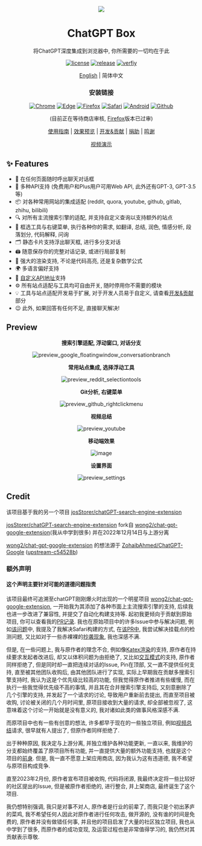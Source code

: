 <p align="center">
    <img src="./src/logo.png">
</p>

<h1 align="center">ChatGPT Box</h1>

<div align="center">

将ChatGPT深度集成到浏览器中, 你所需要的一切均在于此

[![license][license-image]][license-url]
[![release][release-image]][release-url]
[![verfiy][verify-image]][verify-url]

[English](README.md) | 简体中文

### 安装链接

[![Chrome][Chrome-image]][Chrome-url]
[![Edge][Edge-image]][Edge-url]
[![Firefox][Firefox-image]][Firefox-url]
[![Safari][Safari-image]][Safari-url]
[![Android][Android-image]][Android-url]
[![Github][Github-image]][Github-url]

(目前正在等待商店审核, [Firefox][Firefox-url]版本已过审)

[使用指南](https://github.com/josStorer/chatGPTBox/wiki/Guide) |
[效果预览](#Preview) |
[开发&贡献][dev-url] |
[捐助](https://www.buymeacoffee.com/josStorer) |
[鸣谢](#Credit)

[视频演示](https://www.bilibili.com/video/BV1524y1x7io)

[dev-url]: https://github.com/josStorer/chatGPTBox/wiki/Development&Contributing

[license-image]: http://img.shields.io/badge/license-MIT-blue.svg

[license-url]: https://github.com/josStorer/chatGPTBox/blob/master/LICENSE

[release-image]: https://img.shields.io/github/release/josStorer/chatGPTBox.svg

[release-url]: https://github.com/josStorer/chatGPTBox/releases/latest

[verify-image]: https://github.com/josStorer/chatGPTBox/workflows/verify-configs/badge.svg

[verify-url]: https://github.com/josStorer/chatGPTBox/actions/workflows/verify-configs.yml

[Chrome-image]: https://img.shields.io/badge/-Chrome-brightgreen?logo=google-chrome&logoColor=white

[Chrome-url]: https://github.com/josStorer/chatGPTBox/wiki/Install

[Edge-image]: https://img.shields.io/badge/-Edge-blue?logo=microsoft-edge&logoColor=white

[Edge-url]: https://github.com/josStorer/chatGPTBox/wiki/Install

[Firefox-image]: https://img.shields.io/badge/-Firefox-orange?logo=firefox-browser&logoColor=white

[Firefox-url]: https://addons.mozilla.org/firefox/addon/chatgptbox/

[Safari-image]: https://img.shields.io/badge/-Safari-blue?logo=safari&logoColor=white

[Safari-url]: https://github.com/josStorer/chatGPTBox/wiki/Install

[Android-image]: https://img.shields.io/badge/-Android-brightgreen?logo=android&logoColor=white

[Android-url]: https://github.com/josStorer/chatGPTBox/wiki/Install#install-to-android

[Github-image]: https://img.shields.io/badge/-Github-black?logo=github&logoColor=white

[Github-url]: https://github.com/josStorer/chatGPTBox/releases/latest

</div>

## ✨ Features

- 🌈 在任何页面随时呼出聊天对话框
- 🔗 多种API支持 (免费用户和Plus用户可用Web API, 此外还有GPT-3, GPT-3.5等)
- 📦 对各种常用网站的集成适配 (reddit, quora, youtube, github, gitlab, zhihu, bilibili)
- 🔍 对所有主流搜索引擎的适配, 并支持自定义查询以支持额外的站点
- 🧰 框选工具与右键菜单, 执行各种你的需求, 如翻译, 总结, 润色, 情感分析, 段落划分, 代码解释, 问询
- 🗂️ 静态卡片支持浮出聊天框, 进行多分支对话
- 🖨️ 随意保存你的完整对话记录, 或进行局部复制
- 🎨 强大的渲染支持, 不论是代码高亮, 还是复杂数学公式
- 🌍 多语言偏好支持
- 📝 [自定义API地址](https://github.com/Ice-Hazymoon/openai-scf-proxy)支持
- ⚙️ 所有站点适配与工具均可自由开关, 随时停用你不需要的模块
- 💡 工具与站点适配开发易于扩展, 对于开发人员易于自定义, 请查看[开发&贡献][dev-url]部分
- 😉 此外, 如果回答有任何不足, 直接聊天解决!

## Preview

<div align="center">

**搜索引擎适配, 浮动窗口, 对话分支**

![preview_google_floatingwindow_conversationbranch](screenshots/preview_google_floatingwindow_conversationbranch.jpg)

**常用站点集成, 选择浮动工具**

![preview_reddit_selectiontools](screenshots/preview_reddit_selectiontools.jpg)

**Git分析, 右键菜单**

![preview_github_rightclickmenu](screenshots/preview_github_rightclickmenu.jpg)

**视频总结**

![preview_youtube](screenshots/preview_youtube.jpg)

**移动端效果**

![image](https://user-images.githubusercontent.com/13366013/225529110-9221c8ce-ad41-423e-b6ec-097981e74b66.png)

**设置界面**

![preview_settings](screenshots/preview_settings.jpg)

</div>

## Credit

该项目基于我的另一个项目 [josStorer/chatGPT-search-engine-extension](https://github.com/josStorer/chatGPT-search-engine-extension)

[josStorer/chatGPT-search-engine-extension](https://github.com/josStorer/chatGPT-search-engine-extension)
fork自 [wong2/chat-gpt-google-extension](https://github.com/wong2/chat-gpt-google-extension)(我从中学到很多)
并在2022年12月14日与上游分离

[wong2/chat-gpt-google-extension](https://github.com/wong2/chat-gpt-google-extension) 的想法源于
[ZohaibAhmed/ChatGPT-Google](https://github.com/ZohaibAhmed/ChatGPT-Google) ([upstream-c54528b](https://github.com/wong2/chatgpt-google-extension/commit/c54528b0e13058ab78bfb433c92603db017d1b6b))

### 额外声明

#### 这个声明主要针对可能的道德问题指责

该项目最终可追溯至chatGPT刚刚爆火时出现的一个明星项目 [wong2/chat-gpt-google-extension](https://github.com/wong2/chat-gpt-google-extension),
一开始我为其添加了各种市面上主流搜索引擎的支持, 后续我也进一步改进了兼容性, 并提交了自动化构建支持等.
起初我更倾向于贡献到原始项目, 你可以查看我的[PR记录](https://github.com/wong2/chatgpt-google-extension/pulls?q=is%3Apr+author%3AjosStorer+).
我也在原始项目中的许多Issue中参与解决问题, 例如[该问题](https://github.com/wong2/chatgpt-google-extension/issues/110#issuecomment-1399831569)中,
我提及了我解决Safari构建的方式, 在[该PR中](https://github.com/wong2/chatgpt-google-extension/pull/187), 我尝试解决挂载点的检测问题,
又比如对于一些赤裸裸的[抄袭现象](https://github.com/wong2/chatgpt-google-extension/issues/197#issuecomment-1399824044), 我也深感不满.

但是, 在一些问题上, 我与原作者的理念不合, 例如像[Katex渲染](https://github.com/wong2/chatgpt-google-extension/pull/75)的支持, 原作者在持续要求发起者改进后,
却又以体积问题为由拒绝了, 又比如[交互模式](https://github.com/wong2/chatgpt-google-extension/pull/103)的支持, 原作者同样拒绝了, 但是同时却一直把连续对话的Issue, Pin在顶部,
又一直不提供任何支持, 直至被其他团队收购后, 由其他团队进行了实现,
实际上早期我在贡献多搜索引擎支持时, 我认为这是个优先级比较高的功能, 但我觉得原作者推进有些缓慢, 而在执行一些我觉得优先级不高的事情, 并且其在合并搜索引擎支持后,
又刻意删除了几个引擎的支持, 并发起了一个请求的讨论, 导致用户重新前去提出, 而直至项目被收购, 讨论被关闭的几个月时间里, 原项目接收到大量的请求, 却全部被忽视了,
这意味着这个讨论一开始就是没有意义的, 我对诸如此类的做事风格深感不满.

而原项目中也有一些有创意的想法, 许多都早于现在的一些独立项目, 例如[视频总结](https://github.com/wong2/chatgpt-google-extension/issues/140)请求,
很早就有人提出了, 但原作者同样拒绝了.

出于种种原因, 我决定与上游分离, 并独立维护各种功能更新, 一直以来, 我维护的分支都始终覆盖了原项目所有功能, 并一直提供大量的额外功能支持, 也就是这个项目的[前身](https://github.com/josStorer/chatGPT-search-engine-extension).
但是, 我一直不愿意上架应用商店, 因为我认为这有违道德, 我不希望与原项目构成竞争.

直至2023年2月份, 原作者宣布项目被收购, 代码将闭源, 我最终决定将一些比较好的社区提出的Issue, 但是被原作者拒绝的, 进行整合, 并上架商店, 最终诞生了这个项目.

我仍想特别强调, 我只是对事不对人, 原作者是行业的前辈了, 而我只是个初出茅庐的菜鸡, 我不希望任何人因此对原作者进行任何攻击, 做开源的, 没有谁的时间是免费的,
原作者并没有做错任何事, 并且他的项目启发了大量的社区独立项目, 我也从中学到了很多, 而原作者的成功变现, 及运营过程也是非常值得学习的, 我仍然对其贡献表示尊敬.
